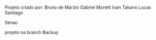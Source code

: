 Projeto criado por:
Bruno de Marzio
Gabriel Moretti
Ivan Takano
Lucas Santiago

Senac

projeto na branch Backup
